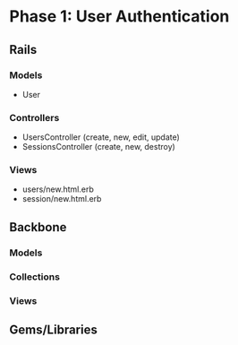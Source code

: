 # Phase 1: User Authentication

## Rails
### Models
* User

### Controllers
* UsersController (create, new, edit, update)
* SessionsController (create, new, destroy)

### Views
* users/new.html.erb
* session/new.html.erb

## Backbone
### Models

### Collections

### Views

## Gems/Libraries
